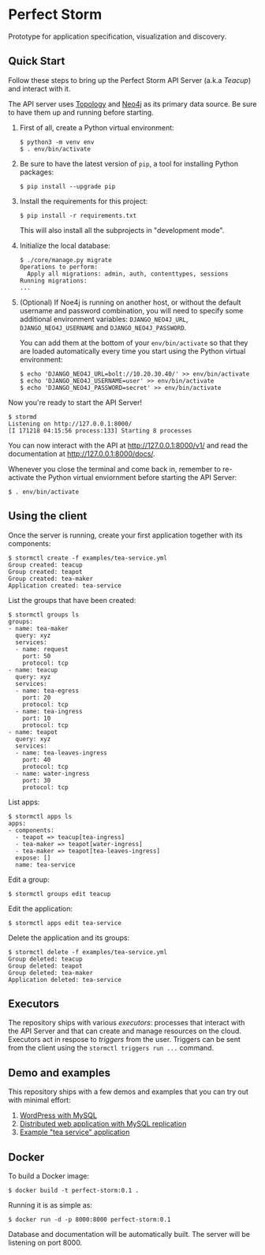 # Perfect Storm

Prototype for application specification, visualization and discovery.


## Quick Start

Follow these steps to bring up the Perfect Storm API Server (a.k.a _Teacup_) and interact with it.

The API server uses [Topology](https://github.com/MosaixSoft/MosaixTopology) and [Neo4j](https://neo4j.com/) as its
primary data source. Be sure to have them up and running before starting.

1. First of all, create a Python virtual environment:

       $ python3 -m venv env
       $ . env/bin/activate

1. Be sure to have the latest version of `pip`, a tool for installing Python packages:

       $ pip install --upgrade pip

1. Install the requirements for this project:

       $ pip install -r requirements.txt

   This will also install all the subprojects in "development mode".

1. Initialize the local database:

       $ ./core/manage.py migrate
       Operations to perform:
         Apply all migrations: admin, auth, contenttypes, sessions
       Running migrations:
       ...

1. (Optional) If Noe4j is running on another host, or without the default username and password combination,
   you will need to specify some additional environment variables: `DJANGO_NEO4J_URL`, `DJANGO_NEO4J_USERNAME`
   and `DJANGO_NEO4J_PASSWORD`.

   You can add them at the bottom of your `env/bin/activate` so that they are loaded automatically every time
   you start using the Python virtual environment:

       $ echo 'DJANGO_NEO4J_URL=bolt://10.20.30.40/' >> env/bin/activate
       $ echo 'DJANGO_NEO4J_USERNAME=user' >> env/bin/activate
       $ echo 'DJANGO_NEO4J_PASSWORD=secret' >> env/bin/activate

Now you're ready to start the API Server!

    $ stormd
    Listening on http://127.0.0.1:8000/
    [I 171218 04:15:56 process:133] Starting 8 processes

You can now interact with the API at http://127.0.0.1:8000/v1/ and read the documentation
at http://127.0.0.1:8000/docs/.

Whenever you close the terminal and come back in, remember to re-activate the Python virtual enviornment before
starting the API Server:

    $ . env/bin/activate


## Using the client

Once the server is running, create your first application together with its components:

    $ stormctl create -f examples/tea-service.yml
    Group created: teacup
    Group created: teapot
    Group created: tea-maker
    Application created: tea-service

List the groups that have been created:

	$ stormctl groups ls
	groups:
	- name: tea-maker
	  query: xyz
	  services:
	  - name: request
		port: 50
		protocol: tcp
	- name: teacup
	  query: xyz
	  services:
	  - name: tea-egress
		port: 20
		protocol: tcp
	  - name: tea-ingress
		port: 10
		protocol: tcp
	- name: teapot
	  query: xyz
	  services:
	  - name: tea-leaves-ingress
		port: 40
		protocol: tcp
	  - name: water-ingress
		port: 30
		protocol: tcp

List apps:

	$ stormctl apps ls
	apps:
	- components:
	  - teapot => teacup[tea-ingress]
	  - tea-maker => teapot[water-ingress]
	  - tea-maker => teapot[tea-leaves-ingress]
	  expose: []
	  name: tea-service

Edit a group:

	$ stormctl groups edit teacup

Edit the application:

	$ stormctl apps edit tea-service

Delete the application and its groups:

	$ stormctl delete -f examples/tea-service.yml
	Group deleted: teacup
	Group deleted: teapot
	Group deleted: tea-maker
	Application deleted: tea-service


## Executors

The repository ships with various _executors_: processes that interact with the API Server and that can create and
manage resources on the cloud. Executors act in respose to _triggers_ from the user. Triggers can be sent from the
client using the `stormctl triggers run ...` command.


## Demo and examples

This repository ships with a few demos and examples that you can try out with minimal effort:

1. [WordPress with MySQL](examples/blog/README.md)
1. [Distributed web application with MySQL replication](examples/messaging/README.md)
1. [Example "tea service" application](examples/tea/README.md)


## Docker

To build a Docker image:

    $ docker build -t perfect-storm:0.1 .

Running it is as simple as:

    $ docker run -d -p 8000:8000 perfect-storm:0.1

Database and documentation will be automatically built. The server will be listening on port 8000.
